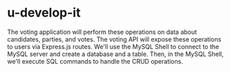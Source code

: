 # u-develop-it
The voting application will perform these operations on data about candidates, parties, and votes. The voting API will expose these operations to users via Express.js routes. We'll use the MySQL Shell to connect to the MySQL server and create a database and a table. Then, in the MySQL Shell, we'll execute SQL commands to handle the CRUD operations.
